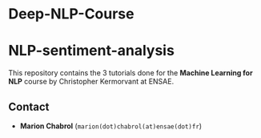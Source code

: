 # Deep-NLP-Course

# NLP-sentiment-analysis

This repository contains the 3 tutorials done for the **Machine Learning for NLP** course by Christopher Kermorvant at ENSAE. 

## Contact

- **Marion Chabrol** (`marion(dot)chabrol(at)ensae(dot)fr`)



